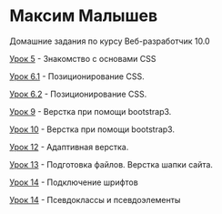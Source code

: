 # Максим Малышев
Домашние задания по курсу  Веб-разработчик 10.0

[Урок 5](https://max72rus.github.io/%D0%A3%D1%80%D0%BE%D0%BA%205/#block-1/ "ссылка на сайт") - Знакомство с основами CSS

[Урок 6.1](https://codepen.io/Max72/full/JrbMQe/ "ссылка на сайт") - Позиционирование CSS.

[Урок 6.2](https://codepen.io/Max72/full/boBYaQ/ "ссылка на сайт") - Позиционирование CSS.

[Урок 9](https://max72rus.github.io/leasson_9/ "ссылка на сайт") - Верстка при помощи bootstrap3.

[Урок 10](https://max72rus.github.io/leasson_9/ "ссылка на сайт") - Верстка при помощи bootstrap3.

[Урок 12](https://max72rus.github.io/leason13/ "ссылка на сайт") -  Адаптивная верстка.

[Урок 13](https://max72rus.github.io/leason14/ "ссылка на сайт") -  Подготовка файлов. Верстка шапки сайта.

[Урок 14](https://max72rus.github.io/lesson14/) - Подключение шрифтов

[Урок 14](https://max72rus.github.io/lesson15/) - Псевдоклассы и псевдоэлементы
